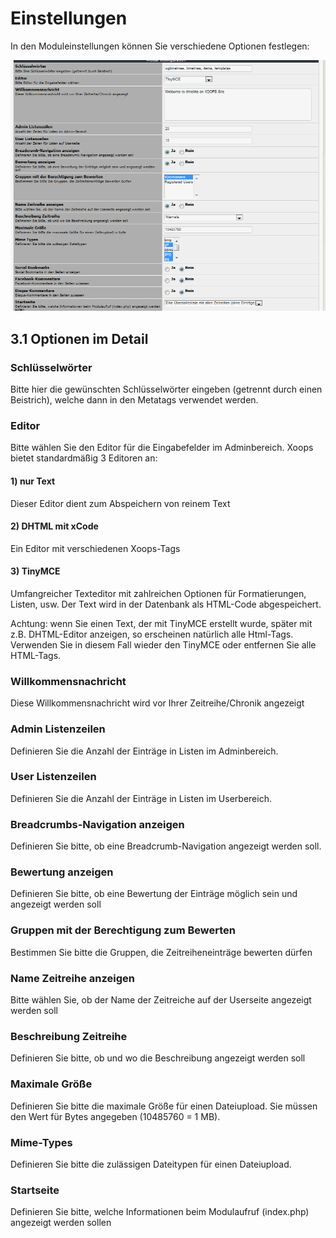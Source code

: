 # Einstellungen

In den Moduleinstellungen können Sie verschiedene Optionen festlegen:  


![](../.gitbook/assets/3preferences.png)

## 3.1 Optionen im Detail

### Schlüsselwörter

Bitte hier die gewünschten Schlüsselwörter eingeben \(getrennt durch einen Beistrich\), welche dann in den Metatags verwendet werden.

### Editor

Bitte wählen Sie den Editor für die Eingabefelder im Adminbereich. Xoops bietet standardmäßig 3 Editoren an:

#### 1\) nur Text

Dieser Editor dient zum Abspeichern von reinem Text

#### 2\) DHTML mit xCode

Ein Editor mit verschiedenen Xoops-Tags

#### 3\) TinyMCE

Umfangreicher Texteditor mit zahlreichen Optionen für Formatierungen, Listen, usw. Der Text wird in der Datenbank als HTML-Code abgespeichert.

Achtung: wenn Sie einen Text, der mit TinyMCE erstellt wurde, später mit z.B. DHTML-Editor anzeigen, so erscheinen natürlich alle Html-Tags. Verwenden Sie in diesem Fall wieder den TinyMCE oder entfernen Sie alle HTML-Tags.

### Willkommensnachricht

Diese Willkommensnachricht wird vor Ihrer Zeitreihe/Chronik angezeigt

### Admin Listenzeilen

Definieren Sie die Anzahl der Einträge in Listen im Adminbereich.

### User Listenzeilen

Definieren Sie die Anzahl der Einträge in Listen im Userbereich.

### Breadcrumbs-Navigation anzeigen

Definieren Sie bitte, ob eine Breadcrumb-Navigation angezeigt werden soll.

### Bewertung anzeigen

Definieren Sie bitte, ob eine Bewertung der Einträge möglich sein und angezeigt werden soll

### Gruppen mit der Berechtigung zum Bewerten

Bestimmen Sie bitte die Gruppen, die Zeitreiheneinträge bewerten dürfen

### Name Zeitreihe anzeigen

Bitte wählen Sie, ob der Name der Zeitreiche auf der Userseite angezeigt werden soll

### Beschreibung Zeitreihe

Definieren Sie bitte, ob und wo die Beschreibung angezeigt werden soll

### Maximale Größe

Definieren Sie bitte die maximale Größe für einen Dateiupload. Sie müssen den Wert für Bytes angegeben \(10485760 = 1 MB\).

### Mime-Types

Definieren Sie bitte die zulässigen Dateitypen für einen Dateiupload.

### Startseite

Definieren Sie bitte, welche Informationen beim Modulaufruf \(index.php\) angezeigt werden sollen

